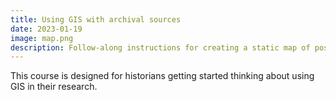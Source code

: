 ```yaml
---
title: Using GIS with archival sources
date: 2023-01-19
image: map.png
description: Follow-along instructions for creating a static map of post-WWI Poland using a georeferenced map and historic demographic data in QGIS. No GIS experience is required.
---
```


This course is designed for historians getting started thinking about using GIS in their research.